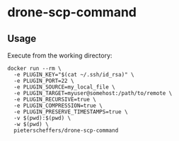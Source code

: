 # drone-scp-command

## Usage

Execute from the working directory:

```
docker run --rm \
  -e PLUGIN_KEY="$(cat ~/.ssh/id_rsa)" \
  -e PLUGIN_PORT=22 \
  -e PLUGIN_SOURCE=my_local_file \
  -e PLUGIN_TARGET=myuser@somehost:/path/to/remote \
  -e PLUGIN_RECURSIVE=true \
  -e PLUGIN_COMPRESSION=true \
  -e PLUGIN_PRESERVE_TIMESTAMPS=true \
  -v $(pwd):$(pwd) \
  -w $(pwd) \
  pieterscheffers/drone-scp-command
```
